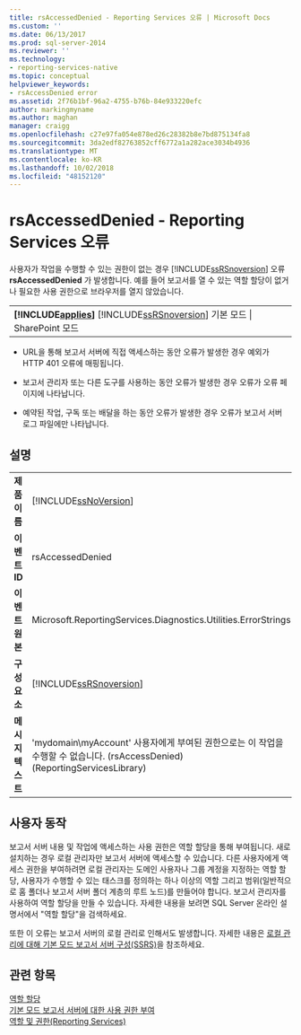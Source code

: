 ```yaml
---
title: rsAccessedDenied - Reporting Services 오류 | Microsoft Docs
ms.custom: ''
ms.date: 06/13/2017
ms.prod: sql-server-2014
ms.reviewer: ''
ms.technology:
- reporting-services-native
ms.topic: conceptual
helpviewer_keywords:
- rsAccessDenied error
ms.assetid: 2f76b1bf-96a2-4755-b76b-84e933220efc
author: markingmyname
ms.author: maghan
manager: craigg
ms.openlocfilehash: c27e97fa054e878ed26c28382b8e7bd875134fa8
ms.sourcegitcommit: 3da2edf82763852cff6772a1a282ace3034b4936
ms.translationtype: MT
ms.contentlocale: ko-KR
ms.lasthandoff: 10/02/2018
ms.locfileid: "48152120"
---
```

# <a name="rsaccesseddenied---reporting-services-error"></a>rsAccessedDenied - Reporting Services 오류
  사용자가 작업을 수행할 수 있는 권한이 없는 경우 [!INCLUDE[ssRSnoversion](../../includes/ssrsnoversion-md.md)] 오류 **rsAccessedDenied** 가 발생합니다. 예를 들어 보고서를 열 수 있는 역할 할당이 없거나 필요한 사용 권한으로 브라우저를 열지 않았습니다.  
  
||  
|-|  
|**[!INCLUDE[applies](../../includes/applies-md.md)]**  [!INCLUDE[ssRSnoversion](../../includes/ssrsnoversion-md.md)] 기본 모드 &#124; SharePoint 모드|  
  
-   URL을 통해 보고서 서버에 직접 액세스하는 동안 오류가 발생한 경우 예외가 HTTP 401 오류에 매핑됩니다.  
  
-   보고서 관리자 또는 다른 도구를 사용하는 동안 오류가 발생한 경우 오류가 오류 페이지에 나타납니다.  
  
-   예약된 작업, 구독 또는 배달을 하는 동안 오류가 발생한 경우 오류가 보고서 서버 로그 파일에만 나타납니다.  
  
## <a name="details"></a>설명  
  
|||  
|-|-|  
|**제품 이름**|[!INCLUDE[ssNoVersion](../../includes/ssnoversion-md.md)]|  
|**이벤트 ID**|rsAccessedDenied|  
|**이벤트 원본**|Microsoft.ReportingServices.Diagnostics.Utilities.ErrorStrings|  
|**구성 요소**|[!INCLUDE[ssRSnoversion](../../includes/ssrsnoversion-md.md)]|  
|**메시지 텍스트**|'mydomain\myAccount' 사용자에게 부여된 권한으로는 이 작업을 수행할 수 없습니다. (rsAccessDenied) (ReportingServicesLibrary)|  
  
## <a name="user-action"></a>사용자 동작  
 보고서 서버 내용 및 작업에 액세스하는 사용 권한은 역할 할당을 통해 부여됩니다. 새로 설치하는 경우 로컬 관리자만 보고서 서버에 액세스할 수 있습니다. 다른 사용자에게 액세스 권한을 부여하려면 로컬 관리자는 도메인 사용자나 그룹 계정을 지정하는 역할 할당, 사용자가 수행할 수 있는 태스크를 정의하는 하나 이상의 역할 그리고 범위(일반적으로 홈 폴더나 보고서 서버 폴더 계층의 루트 노드)를 만들어야 합니다. 보고서 관리자를 사용하여 역할 할당을 만들 수 있습니다. 자세한 내용을 보려면 SQL Server 온라인 설명서에서 "역할 할당"을 검색하세요.  
  
 또한 이 오류는 보고서 서버의 로컬 관리로 인해서도 발생합니다. 자세한 내용은 [로컬 관리에 대해 기본 모드 보고서 서버 구성&#40;SSRS&#41;](../report-server/configure-a-native-mode-report-server-for-local-administration-ssrs.md)을 참조하세요.  
  
## <a name="see-also"></a>관련 항목  
 [역할 할당](../security/role-assignments.md)   
 [기본 모드 보고서 서버에 대한 사용 권한 부여](../security/granting-permissions-on-a-native-mode-report-server.md)   
 [역할 및 권한&#40;Reporting Services&#41;](../security/roles-and-permissions-reporting-services.md)  
  
  
